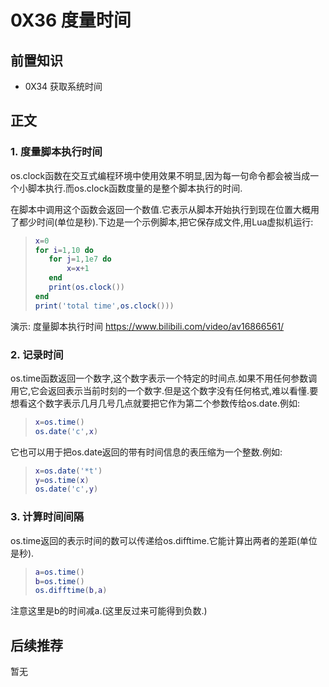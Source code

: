 # 0X36 度量时间

## 前置知识

* 0X34 获取系统时间

## 正文

### 1. 度量脚本执行时间

os.clock函数在交互式编程环境中使用效果不明显,因为每一句命令都会被当成一个小脚本执行.而os.clock函数度量的是整个脚本执行的时间.

在脚本中调用这个函数会返回一个数值.它表示从脚本开始执行到现在位置大概用了都少时间(单位是秒).下边是一个示例脚本,把它保存成文件,用Lua虚拟机运行:

>```lua
>x=0
>for i=1,10 do
>    for j=1,1e7 do
>        x=x+1
>    end
>    print(os.clock())
>end
>print('total time',os.clock()))
>```

演示: 度量脚本执行时间 <https://www.bilibili.com/video/av16866561/>

### 2. 记录时间

os.time函数返回一个数字,这个数字表示一个特定的时间点.如果不用任何参数调用它,它会返回表示当前时刻的一个数字.但是这个数字没有任何格式,难以看懂.要想看这个数字表示几月几号几点就要把它作为第二个参数传给os.date.例如:

>```lua
>x=os.time()
>os.date('c',x)
>```

它也可以用于把os.date返回的带有时间信息的表压缩为一个整数.例如:

>```lua
>x=os.date('*t')
>y=os.time(x)
>os.date('c',y)
>```

### 3. 计算时间间隔

os.time返回的表示时间的数可以传递给os.difftime.它能计算出两者的差距(单位是秒).

>```lua
>a=os.time()
>b=os.time()
>os.difftime(b,a)
>```

注意这里是b的时间减a.(这里反过来可能得到负数.)

## 后续推荐

暂无
